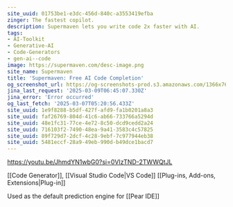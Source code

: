 ```yaml
---
site_uuid: 01753be1-e3dc-456d-840c-a3553419efba
zinger: The fastest copilot.
description: Supermaven lets you write code 2x faster with AI.
tags:
- AI-Toolkit
- Generative-AI
- Code-Generators
- gen-ai--code
image: https://supermaven.com/desc-image.png
site_name: Supermaven
title: 'Supermaven: Free AI Code Completion'
og_screenshot_url: https://og-screenshots-prod.s3.amazonaws.com/1366x768/80/false/18939fee98ccece950d17432e23e45a111aac81724518a46d1d6e2b5cb161f08.jpeg
jina_last_request: '2025-03-09T06:45:07.330Z'
jina_error: 'Error occurred'
og_last_fetch: '2025-03-07T05:20:56.433Z'
site_uuid: 1e9f8288-b5df-427f-afd9-fa1b0201a8a3
site_uuid: faf26769-804d-41c6-ab66-733766a5294d
site_uuid: 48e1fc31-77ce-4e72-8c50-dcd9cedd2a24
site_uuid: 716103f2-7490-48ea-9a41-3583c4c57825
site_uuid: 89f729d7-2dcf-4c28-9ebf-7c977944eb38
site_uuid: 5481eccf-28a9-49eb-990d-b49dce1bacd7
---
```

https://youtu.be/JhmdYN1wbG0?si=0VIzTND-2TWWQtJL

[[Code Generator]], [[Visual Studio Code|VS Code]] [[Plug-ins,  Add-ons,  Extensions|Plug-in]]

Used as the default prediction engine for [[Pear IDE]]
